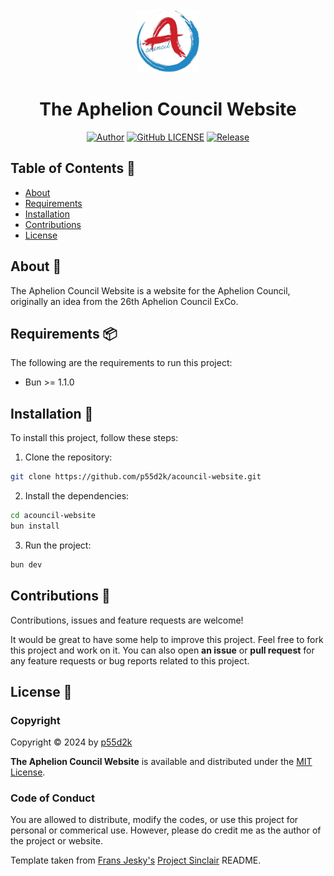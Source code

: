 <div id="top"></div>
<br/>
<div align="center">
  <a href="https://github.com/p55d2k/acouncil-website">
    <img src="/app/favicon.ico" alt="Logo" width="100" height="100">
  </a>
  <h1>The Aphelion Council Website</h1>

[![Author](https://img.shields.io/badge/author-p55d2k-lightgrey.svg?style=flat&color=%23673ab7)](https://github.com/p55d2k)
[![GitHub LICENSE](https://img.shields.io/badge/license-MIT-lightgrey.svg?style=flat&color=%232196f3)](https://github.com/p55d2k/acouncil-website/LICENSE)
[![Release](https://img.shields.io/github/v/release/p55d2k/acouncil-website?style=flat&color=%23009688)](https://github.com/p55d2k/acouncil-website/releases)

</div>

## Table of Contents 📜

- [About](#about-)
- [Requirements](#requirements-)
- [Installation](#installation-)
- [Contributions](#contributions-)
- [License](#license-)

## About 📖

The Aphelion Council Website is a website for the Aphelion Council, originally an idea from the 26th Aphelion Council ExCo.

## Requirements 📦

The following are the requirements to run this project:

- Bun >= 1.1.0

## Installation 🚀

To install this project, follow these steps:

1. Clone the repository:

```bash
git clone https://github.com/p55d2k/acouncil-website.git
```

2. Install the dependencies:

```bash
cd acouncil-website
bun install
```

3. Run the project:

```bash
bun dev
```

## Contributions 🤝

Contributions, issues and feature requests are welcome!

It would be great to have some help to improve this project. Feel free to fork this project and work on it. You can also open **an issue** or **pull request** for any feature requests or bug reports related to this project.

## License 📝

### Copyright

Copyright © 2024 by [p55d2k](https://github.com/p55d2k)

**The Aphelion Council Website** is available and distributed under the [MIT License](https://github.com/p55d2k/acouncil-website/LICENSE).

### Code of Conduct

You are allowed to distribute, modify the codes, or use this project for personal or commerical use. However, please do credit me as the author of the project or website.

Template taken from [Frans Jesky's](https://github.com/fransjesky) [Project Sinclair](https://github.com/fransjesky/sinclair) README.

